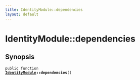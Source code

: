 ```yaml
---
title: IdentityModule::dependencies
layout: default
---
```


# IdentityModule::dependencies

## Synopsis

<code>public function <b><a href="IdentityModule">IdentityModule</a>::dependencies</b>()</code>

